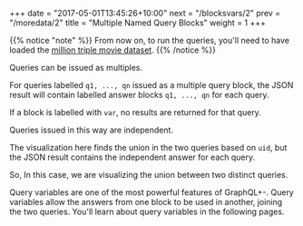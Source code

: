 +++
date = "2017-05-01T13:45:26+10:00"
next = "/blocksvars/2"
prev = "/moredata/2"
title = "Multiple Named Query Blocks"
weight = 1
+++

{{% notice "note" %}}
  From now on, to run the queries, you'll need to have loaded the [million triple movie dataset](/moredata/1/).
{{% /notice %}}

Queries can be issued as multiples.

For queries labelled `q1, ..., qn` issued as a multiple query block, the JSON
result will contain labelled answer blocks `q1, ..., qn` for each query.

If a block is labelled with `var`, no results are returned for that
query.

Queries issued in this way are independent.

The visualization here finds the union in the two queries based on
`uid`, but the JSON result contains the independent answer for each query.

So, In this case, we are visualizing the union between two distinct
queries.

Query variables are one of the most powerful features of  GraphQL+-.
Query variables allow the answers from one block to be
used in another, joining the two queries.  You'll learn about query variables in the following pages.
